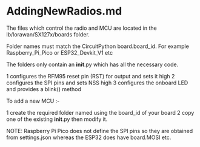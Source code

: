 # AddingNewRadios.md

The files which control the radio and MCU are located in the lb/lorawan/SX127x/boards folder.

Folder names must match the CircuitPython board.board_id. For example Raspberry_Pi_Pico or ESP32_Devkit_V1 etc

The folders only contain an __init__.py which has all the necessary code. 

1 configures the RFM95 reset pin (RST) for output and sets it high
2 configures the SPI pins and sets NSS high
3 configures the onboard LED and provides a blink() method

To add a new MCU :-

1 create the required folder named using the board_id of your board
2 copy one of the existing __init__.py then modify it.

NOTE: Raspberry Pi Pico does not define the SPI pins so they are obtained from settings.json whereas the ESP32 does 
have board.MOSI etc. 

